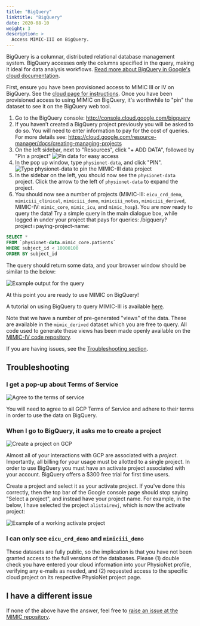 ```yaml
---
title: "BigQuery"
linktitle: "BigQuery"
date: 2020-08-10
weight: 3
description: >
  Access MIMIC-III on BigQuery.
---
```


<!-- 
NOTE: the content below was copied directly from the /iv/access/cloud .md page.  If an automated way of duplicating this content while keeping it under the /iii/ path can be determined it should be implemented.
-->

BigQuery is a columnar, distributed relational database management system. BigQuery accesses only the columns specified in the query, making it ideal for data analysis workflows. [Read more about BigQuery in Google's cloud documentation](https://cloud.google.com/bigquery/).

First, ensure you have been provisioned access to MIMIC III or IV on BigQuery. See the [cloud page for instructions](/iv/access/cloud). Once you have been provisioned access to using MIMIC on BigQuery, it's worthwhile to "pin" the dataset to see it on the BigQuery web tool.

1. Go to the BigQuery console: http://console.cloud.google.com/bigquery
2. If you haven’t created a BigQuery project previously you will be asked to do so. You will need to enter information to pay for the cost of queries. For more details see: https://cloud.google.com/resource-manager/docs/creating-managing-projects
3. On the left sidebar, next to "Resources", click "+ ADD DATA", followed by "Pin a project"
![Pin data for easy access](/img/cloud/bq/pin_data.png)
4. In the pop up window, type `physionet-data`, and click "PIN".
![Type physionet-data to pin the MIMIC-III data project](/img/cloud/bq/pin_physionet_data.png)
5. In the sidebar on the left, you should now see the `physionet-data` project. Click the arrow to the left of `physionet-data` to expand the project.
6. You should now see a number of projects (MIMIC-III: `eicu_crd_demo`, `mimiciii_clinical`, `mimiciii_demo`, `mimiciii_notes`, `mimiciii_derived`, MIMIC-IV: `mimic_core`, `mimic_icu`, and `mimic_hosp`). You are now ready to query the data! Try a simple query in the main dialogue box, while logged in under your project that pays for queries: /bigquery?project=paying-project-name:

```sql
SELECT *
FROM `physionet-data.mimic_core.patients`
WHERE subject_id < 10000100
ORDER BY subject_id
```

The query should return some data, and your browser window should be similar to the below:

![Example output for the query](/img/cloud/bq/example_query.png)

At this point you are ready to use MIMIC on BigQuery!

A tutorial on using BigQuery to query MIMIC-III is available [here](/iii/tutorials/intro-to-mimic-iii-bq).

Note that we have a number of pre-generated "views" of the data. These are available in the `mimic_derived` dataset which you are free to query. All code used to generate these views has been made openly available on the [MIMIC-IV code repository](https://github.com/MIT-LCP/mimic-iv/).

If you are having issues, see the [Troubleshooting section](#troubleshooting).

## Troubleshooting

### I get a pop-up about Terms of Service

![Agree to the terms of service](/img/cloud/bq/agree_tos.png)

You will need to agree to all GCP Terms of Service and adhere to their terms in order to use the data on BigQuery.

### When I go to BigQuery, it asks me to create a project

![Create a project on GCP](/img/cloud/bq/create_project.png)

Almost all of your interactions with GCP are associated with a *project*. Importantly, all billing for your usage must be allotted to a single project.
In order to use BigQuery you must have an activate project associated with your account. BigQuery offers a $300 free trial for first time users.

Create a project and select it as your activate project. If you've done this correctly, then the top bar of the Google console page should stop saying "Select a project", and instead have your project name. For example, in the below, I have selected the project `alistairewj`, which is now the activate project:

![Example of a working activate project](/img/cloud/bq/active_project.png)


### I can only see `eicu_crd_demo` and `mimiciii_demo`

These datasets are fully public, so the implication is that you have not been granted access to the full versions of the databases.
Please (1) double check you have entered your cloud information into your PhysioNet profile, verifying any e-mails as needed, and (2) requested access to the specific cloud project on its respective PhysioNet project page.

## I have a different issue

If none of the above have the answer, feel free to [raise an issue at the MIMIC repository](https://github.com/MIT-LCP/mimic-iv/issues).
